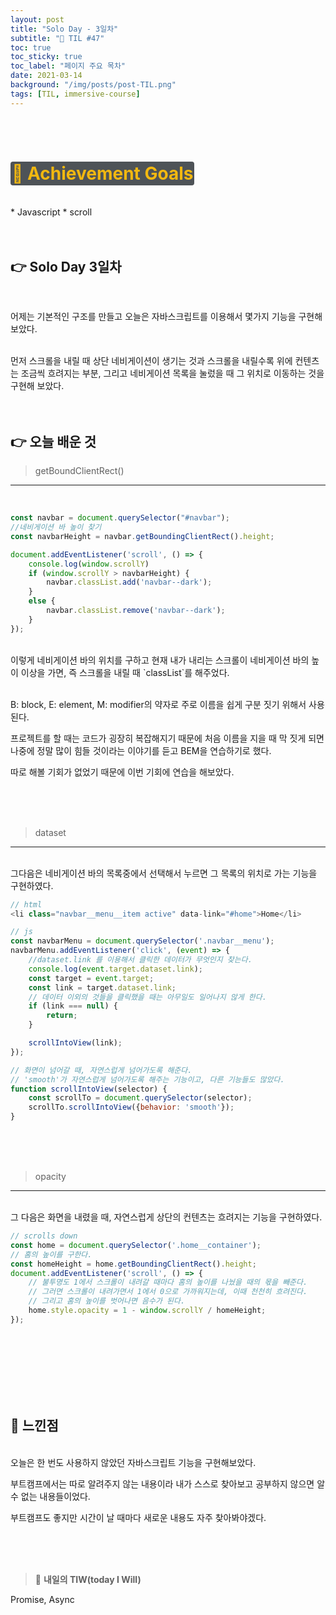 ```yaml
---
layout: post
title: "Solo Day - 3일차"
subtitle: "📅 TIL #47"
toc: true
toc_sticky: true
toc_label: "페이지 주요 목차"
date: 2021-03-14
background: "/img/posts/post-TIL.png"
tags: [TIL, immersive-course]
---
```


<br/>
<br/>

# <span style ="background-color:#4e5357; color:#f2b810; border-radius:4px; padding:2px">🎯 Achievement Goals</span>

<br/>
* Javascript
* scroll

<br/>
<br/>
<br/>

## 👉 Solo Day 3일차

<br/>

어제는 기본적인 구조를 만들고 오늘은 자바스크립트를 이용해서 몇가지 기능을 구현해보았다.

<br/>
먼저 스크롤을 내릴 때 상단 네비게이션이 생기는 것과 스크롤을 내릴수록 위에 컨텐츠는 조금씩 흐려지는 부분, 그리고 네비게이션 목록을 눌렀을 때 그 위치로 이동하는 것을 구현해 보았다.

<br/>
<br/>
<br/>

## 👉 오늘 배운 것

> getBoundClientRect()
---

<br/>

```js
const navbar = document.querySelector("#navbar");
//네비게이션 바 높이 찾기
const navbarHeight = navbar.getBoundingClientRect().height;

document.addEventListener('scroll', () => {
    console.log(window.scrollY)
    if (window.scrollY > navbarHeight) {
        navbar.classList.add('navbar--dark');
    }
    else {
        navbar.classList.remove('navbar--dark');
    }
});
```

<br/>
이렇게 네비게이션 바의 위치를 구하고 현재 내가 내리는 스크롤이 네비게이션 바의 높이 이상을 가면, 즉 스크롤을 내릴 때 `classList`를 해주었다.

<br/>
<br/>


B: block, E: element, M: modifier의 약자로 주로 이름을 쉽게 구분 짓기 위해서 사용된다.

프로젝트를 할 때는 코드가 굉장히 복잡해지기 때문에 처음 이름을 지을 때 막 짓게 되면 나중에 정말 많이 힘들 것이라는 이야기를 듣고 BEM을 연습하기로 했다.

따로 해볼 기회가 없었기 때문에 이번 기회에 연습을 해보았다.

<br/>
<br/>
<br/>

> dataset
---

<br/>
그다음은 네비게이션 바의 목록중에서 선택해서 누르면 그 목록의 위치로 가는 기능을 구현하였다.

<br/>

```js
// html
<li class="navbar__menu__item active" data-link="#home">Home</li>

// js
const navbarMenu = document.querySelector('.navbar__menu');
navbarMenu.addEventListener('click', (event) => {
	//dataset.link 를 이용해서 클릭한 데이터가 무엇인지 찾는다.
    console.log(event.target.dataset.link);
    const target = event.target;
    const link = target.dataset.link;
	// 데이터 이외의 것들을 클릭했을 때는 아무일도 일어나지 않게 한다.
    if (link === null) {
        return;
    }

    scrollIntoView(link);
});

// 화면이 넘어갈 때, 자연스럽게 넘어가도록 해준다.
// 'smooth'가 자연스럽게 넘어가도록 해주는 기능이고, 다른 기능들도 많았다.
function scrollIntoView(selector) {
    const scrollTo = document.querySelector(selector);
    scrollTo.scrollIntoView({behavior: 'smooth'});
}

```

<br/>
<br/>
<br/>

> opacity
---

<br/>
그 다음은 화면을 내렸을 때, 자연스럽게 상단의 컨텐츠는 흐려지는 기능을 구현하였다.

```js
// scrolls down
const home = document.querySelector('.home__container');
// 홈의 높이를 구한다.
const homeHeight = home.getBoundingClientRect().height;
document.addEventListener('scroll', () => {
	// 불투명도 1에서 스크롤이 내려갈 때마다 홈의 높이를 나눴을 때의 몫을 빼준다.
	// 그러면 스크롤이 내려가면서 1에서 0으로 가까워지는데, 이때 천천히 흐려진다.
	// 그리고 홈의 높이를 벗어나면 음수가 된다.
    home.style.opacity = 1 - window.scrollY / homeHeight;
});
```

<br/>
<br/>
<br/>
<br/>
<br/>
<br/>

## 🙌 느낀점

<br/>
오늘은 한 번도 사용하지 않았던 자바스크립트 기능을 구현해보았다.

부트캠프에서는 따로 알려주지 않는 내용이라 내가 스스로 찾아보고 공부하지 않으면 알 수 없는 내용들이었다.

부트캠프도 좋지만 시간이 날 때마다 새로운 내용도 자주 찾아봐야겠다.

<br/>
<br/>
<br/>

> 👊 **내일의 TIW(today I Will)**

Promise, Async

